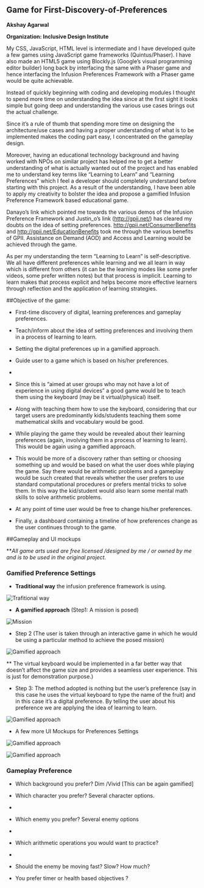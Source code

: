 ## Game for First-Discovery-of-Preferences

**Akshay Agarwal**

**Organization: Inclusive Design Institute**


My CSS, JavaScript, HTML level is intermediate and I have developed quite a few games using JavaScript game frameworks (Quintus/Phaser). I have also made an HTML5 game using Blockly.js (Google’s visual programming editor builder) long back by interfacing the same with a Phaser game and hence interfacing the Infusion Preferences Framework with a Phaser game would be quite achievable.  

Instead of quickly beginning with coding and developing modules I thought to spend more time on understanding the idea since at the first sight it looks simple but going deep and understanding the various use cases brings out the actual challenge.

Since it’s a rule of thumb that spending more time on designing the architecture/use cases and having a proper understanding of what is to be implemented makes the coding part easy, I concentrated on the gameplay design.

Moreover, having an educational technology background and having worked with NPOs on similar project has helped me to get a better understanding of what is actually wanted out of the project and has enabled me to understand key terms like “Learning to Learn” and “Learning Preferences” which I feel a developer should completely understand before starting with this project. As a result of the understanding, I have been able to apply my creativity to bolster the idea and propose a gamified Infusion Preference Framework based educational game.

Danayo’s link which pointed me towards the various demos of the Infusion Preference Framework and Justin_o’s link (http://gpii.net/) has cleared my doubts on the idea of setting preferences. http://gpii.net/ConsumerBenefits and http://gpii.net/EducationBenefits took me through the various benefits of GPII. Assistance on Demand (AOD) and Access and Learning would be achieved through the game.

As per my understanding the term “Learning to Learn” is self-descriptive. We all have different preferences while learning and we all learn in way which is different from others (it can be the learning modes like some prefer videos, some prefer written notes) but that process is implicit. Learning to learn makes that process explicit and helps become more effective learners through reflection and the application of learning strategies.


##Objective of the game:

* First-time discovery of digital, learning preferences and gameplay preferences.

* Teach/inform about the idea of setting preferences and involving them in a process of learning to learn.

* Setting the digital preferences up in a gamified approach.

* Guide user to a game which is based on his/her preferences.
*
* Since this is “aimed at user groups who may not have a lot of experience in using digital devices” a good game would be to teach them using the keyboard (may be it virtual/physical) itself.

* Along with teaching them how to use the keyboard, considering that our target users are predominantly kids/students teaching them some mathematical skills and vocabulary would be good.

* While playing the game they would be revealed about their learning preferences (again, involving them in a process of learning to learn). This would be again using a gamified approach.

*	This would be more of a discovery rather than setting or choosing something up and would be based on what the user does while playing the game. Say there would be arithmetic problems and a gameplay would be such created that reveals whether the user prefers to use standard computational procedures or prefers mental tricks to solve them. In this way the kid/student would also learn some mental math skills to solve arithmetic problems. 

*	At any point of time user would be free to change his/her preferences.

*	Finally, a dashboard containing a timeline of how preferences change as the user continues through to the game.

##Gameplay and UI mockups

***All game arts used are free licensed /designed by me / or owned by me and is to be used in the original project.*

### Gamified Preference Settings

* **Traditional way** the infusion preference framework is using.

![Trafitional way](https://github.com/AkshayAgarwal007/First-Discovery-of-Preferences/blob/master/img/fluid.png "Traditional way")

* **A gamified approach** (Step1: A mission is posed)

![Mission](https://github.com/AkshayAgarwal007/First-Discovery-of-Preferences/blob/master/img/fluid1.png "Mission")

* Step 2 (The user is taken through an interactive game in which he would be using a particular method to achieve the posed mission)

![Gamified approach](https://github.com/AkshayAgarwal007/First-Discovery-of-Preferences/blob/master/img/fluid2.png "Traditional way")

** The virtual keyboard would be implemented in a far better way that doesn’t affect the game size and provides a seamless user experience. This is just for demonstration purpose.)

* Step 3: The method adopted is nothing but the user’s preference (say in this case he uses the virtual keyboard to type the name of the fruit) and in this case it’s a digital preference. By telling the user about his preference we are applying the idea of learning to learn.

![Gamified approach](https://github.com/AkshayAgarwal007/First-Discovery-of-Preferences/blob/master/img/fluid5.png "Traditional way")

* A few more UI Mockups for Preferences Settings

![Gamified approach](https://github.com/AkshayAgarwal007/First-Discovery-of-Preferences/blob/master/img/fluid7.png "Traditional way")

![Gamified approach](https://github.com/AkshayAgarwal007/First-Discovery-of-Preferences/blob/master/img/choic.png "Traditional way")

### Gameplay Preference

*	Which background you prefer? Dim /Vivid [This can be again gamified]

* Which character you prefer? Several character options.
*
*	Which enemy you prefer? Several enemy options
*
* Which arithmetic operations you would want to practice?
*
* Should the enemy be moving fast? Slow? How much?

* You prefer timer or health based objectives ?
